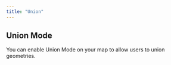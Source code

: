 ```yaml
---
title: "Union"
---
```


## Union Mode

You can enable Union Mode on your map to allow users to union geometries.

<!-- Add detailed documentation and code examples for Union Mode here -->

